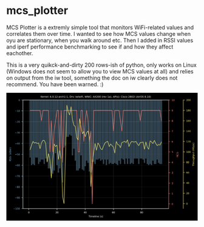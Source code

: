 # mcs_plotter

MCS Plotter is a extremly simple tool that monitors WiFi-related values and correlates them over time. I wanted to see how MCS values change when oyu are stationary, when you walk around etc. Then I added in RSSI values and iperf performance benchmarking to see if and how they affect eachother.

This is a very quikck-and-dirty 200 rows-ish of python, only works on Linux (Windows does not seem to allow you to view MCS values at all) and relies on output from the iw tool, something the doc on iw clearly does not recommend. You have been warned. :)

![alt text](https://github.com/ecceman/mcs_plotter/blob/main/mcs_graph_draft1.png)
